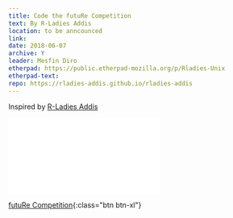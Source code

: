 ```yaml
---
title: Code the futuRe Competition
text: By R-Ladies Addis
location: to be anncounced
link:
date: 2018-06-07
archive: Y  
leader: Mesfin Diro
etherpad: https://public.etherpad-mozilla.org/p/Rladies-Unix
etherpad-text: 
repo: https://rladies-addis.github.io/rladies-addis
---
```


Inspired by [R-Ladies Addis]( https://rladies-addis.github.io/rladies-addis) 

![futuRe Competition](/img/R-Ladies_competition_poster_final.pdf )

[futuRe Competition](https://goo.gl/forms/Nf97reXlisqg7mOW2){:class="btn btn-xl"} 
